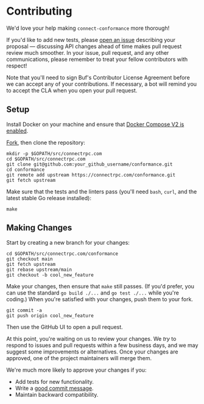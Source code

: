 Contributing
============

We'd love your help making `connect-conformance` more thorough!

If you'd like to add new tests, please [open an issue][open-issue] describing
your proposal &mdash; discussing API changes ahead of time makes pull request
review much smoother. In your issue, pull request, and any other
communications, please remember to treat your fellow contributors with respect!

Note that you'll need to sign Buf's Contributor License Agreement
before we can accept any of your contributions. If necessary, a bot will remind
you to accept the CLA when you open your pull request.

## Setup

Install Docker on your machine and ensure that [Docker Compose V2 is
enabled][docker-compose-v2].

[Fork][fork], then clone the repository:

```
mkdir -p $GOPATH/src/connectrpc.com
cd $GOPATH/src/connectrpc.com
git clone git@github.com:your_github_username/conformance.git
cd conformance
git remote add upstream https://connectrpc.com/conformance.git
git fetch upstream
```

Make sure that the tests and the linters pass (you'll need `bash`, `curl`, and
the latest stable Go release installed):

```
make
```

## Making Changes

Start by creating a new branch for your changes:

```
cd $GOPATH/src/connectrpc.com/conformance
git checkout main
git fetch upstream
git rebase upstream/main
git checkout -b cool_new_feature
```

Make your changes, then ensure that `make` still passes. (If you'd prefer, you
can use the standard `go build ./...` and `go test ./...` while you're coding.)
When you're satisfied with your changes, push them to your fork.

```
git commit -a
git push origin cool_new_feature
```

Then use the GitHub UI to open a pull request.

At this point, you're waiting on us to review your changes. We *try* to respond
to issues and pull requests within a few business days, and we may suggest some
improvements or alternatives. Once your changes are approved, one of the
project maintainers will merge them.

We're much more likely to approve your changes if you:

* Add tests for new functionality.
* Write a [good commit message][commit-message].
* Maintain backward compatibility.

[fork]: https://github.com/connectrpc/conformance/fork
[open-issue]: https://github.com/connectrpc/conformance/issues/new
[commit-message]: http://tbaggery.com/2008/04/19/a-note-about-git-commit-messages.html
[docker-compose-v2]: https://www.docker.com/blog/announcing-compose-v2-general-availability/#still-using-compose-v1
